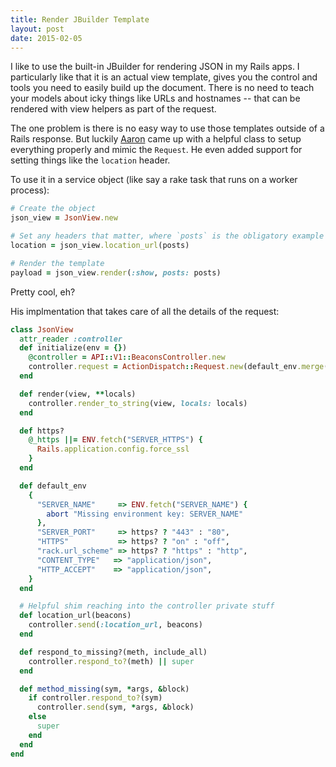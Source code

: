```yaml
---
title: Render JBuilder Template
layout: post
date: 2015-02-05
---
```



I like to use the built-in JBuilder for rendering JSON in my Rails apps. I particularly like that it is an actual view template, gives you the control and tools you need to easily build up the document. There is no need to teach your models about icky things like URLs and hostnames -- that can be rendered with view helpers as part of the request.

The one problem is there is no easy way to use those templates outside of a Rails response. But luckily [Aaron](https://github.com/cupakromer) came up with a helpful class to setup everything properly and mimic the `Request`. He even added support for setting things like the `location` header.

To use it in a service object (like say a rake task that runs on a worker process):

```ruby
# Create the object
json_view = JsonView.new

# Set any headers that matter, where `posts` is the obligatory example resource.
location = json_view.location_url(posts)

# Render the template
payload = json_view.render(:show, posts: posts)
```

Pretty cool, eh?

His implmentation that takes care of all the details of the request:


```ruby
class JsonView
  attr_reader :controller
  def initialize(env = {})
    @controller = API::V1::BeaconsController.new
    controller.request = ActionDispatch::Request.new(default_env.merge(env))
  end

  def render(view, **locals)
    controller.render_to_string(view, locals: locals)
  end

  def https?
    @_https ||= ENV.fetch("SERVER_HTTPS") {
      Rails.application.config.force_ssl
    }
  end

  def default_env
    {
      "SERVER_NAME"     => ENV.fetch("SERVER_NAME") {
        abort "Missing environment key: SERVER_NAME"
      },
      "SERVER_PORT"     => https? ? "443" : "80",
      "HTTPS"           => https? ? "on" : "off",
      "rack.url_scheme" => https? ? "https" : "http",
      "CONTENT_TYPE"   => "application/json",
      "HTTP_ACCEPT"    => "application/json",
    }
  end

  # Helpful shim reaching into the controller private stuff
  def location_url(beacons)
    controller.send(:location_url, beacons)
  end

  def respond_to_missing?(meth, include_all)
    controller.respond_to?(meth) || super
  end

  def method_missing(sym, *args, &block)
    if controller.respond_to?(sym)
      controller.send(sym, *args, &block)
    else
      super
    end
  end
end
```


